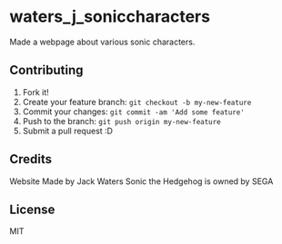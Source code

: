 # waters_j_soniccharacters

Made a webpage about various sonic characters.

## Contributing

1. Fork it!
2. Create your feature branch: `git checkout -b my-new-feature`
3. Commit your changes: `git commit -am 'Add some feature'`
4. Push to the branch: `git push origin my-new-feature`
5. Submit a pull request :D

## Credits

Website Made by Jack Waters
Sonic the Hedgehog is owned by SEGA

## License

MIT
 
